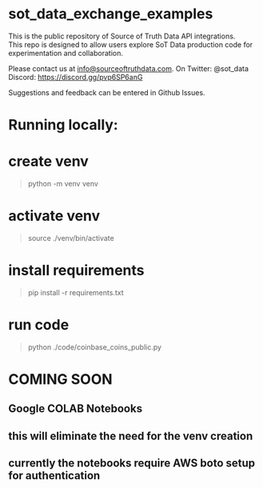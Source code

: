 # sot_data_exchange_examples

This is the public repository of Source of Truth Data API integrations.  
This repo is designed to allow users explore SoT Data production code for experimentation and collaboration.

Please contact us at info@sourceoftruthdata.com.  On 
Twitter: @sot_data
Discord: https://discord.gg/pvp6SP6anG


Suggestions and feedback can be entered in Github Issues.

# Running locally:

# create venv
>python -m venv venv

# activate venv
>source ./venv/bin/activate

# install requirements
>pip install -r requirements.txt

# run code
>python ./code/coinbase_coins_public.py


# COMING SOON
## Google COLAB Notebooks
## this will eliminate the need for the venv creation

## currently the notebooks require AWS boto setup for authentication

